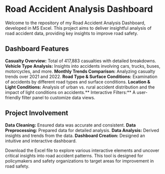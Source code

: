 # Road Accident Analysis Dashboard
Welcome to the repository of my Road Accident Analysis Dashboard, developed in MS Excel. This project aims to deliver insightful analysis of road accident data, providing key insights to improve road safety.

## Dashboard Features
**Casualty Overview:** Total of 417,883 casualties with detailed breakdowns.
**Vehicle Type Analysis:** Insights into accidents involving cars, trucks, buses, motorcycles, and more.
**Monthly Trends Comparison:** Analyzing casualty trends over 2021 and 2022.
**Road Type & Surface Conditions:** Examination of accidents by different road types and surface conditions.
**Location & Light Conditions:** Analysis of urban vs. rural accident distribution and the impact of light conditions on accidents.**
Interactive Filters:** A user-friendly filter panel to customize data views.
## Project Involvement
**Data Cleaning:** Ensured data was accurate and consistent.
**Data Preprocessing:** Prepared data for detailed analysis.
**Data Analysis:** Derived insights and trends from the data.
**Dashboard Creation:** Designed an intuitive and interactive dashboard.

Download the Excel file to explore various interactive elements and uncover critical insights into road accident patterns. This tool is designed for policymakers and safety organizations to target areas for improvement in road safety.
